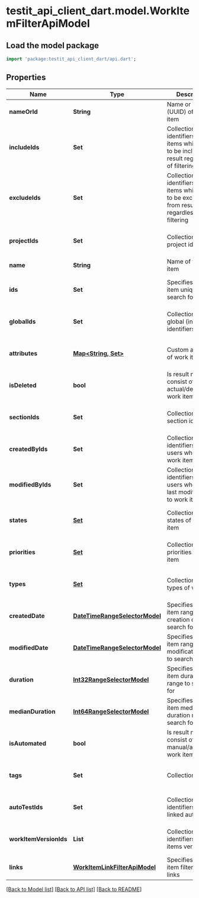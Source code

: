 # testit_api_client_dart.model.WorkItemFilterApiModel

## Load the model package
```dart
import 'package:testit_api_client_dart/api.dart';
```

## Properties
Name | Type | Description | Notes
------------ | ------------- | ------------- | -------------
**nameOrId** | **String** | Name or identifier (UUID) of work item | [optional] 
**includeIds** | **Set<String>** | Collection of identifiers of work items which need to be included in result regardless of filtering | [optional] [default to const {}]
**excludeIds** | **Set<String>** | Collection of identifiers of work items which need to be excluded from result regardless of filtering | [optional] [default to const {}]
**projectIds** | **Set<String>** | Collection of project identifiers | [optional] [default to const {}]
**name** | **String** | Name of work item | [optional] 
**ids** | **Set<String>** | Specifies a work item unique IDs to search for | [optional] [default to const {}]
**globalIds** | **Set<int>** | Collection of global (integer) identifiers | [optional] [default to const {}]
**attributes** | [**Map<String, Set<String>>**](Set.md) | Custom attributes of work item | [optional] [default to const {}]
**isDeleted** | **bool** | Is result must consist of only actual/deleted work items | [optional] 
**sectionIds** | **Set<String>** | Collection of section identifiers | [optional] [default to const {}]
**createdByIds** | **Set<String>** | Collection of identifiers of users who created work item | [optional] [default to const {}]
**modifiedByIds** | **Set<String>** | Collection of identifiers of users who applied last modification to work item | [optional] [default to const {}]
**states** | [**Set<WorkItemStates>**](WorkItemStates.md) | Collection of states of work item | [optional] [default to const {}]
**priorities** | [**Set<WorkItemPriorityModel>**](WorkItemPriorityModel.md) | Collection of priorities of work item | [optional] [default to const {}]
**types** | [**Set<WorkItemEntityTypes>**](WorkItemEntityTypes.md) | Collection of types of work item | [optional] [default to const {}]
**createdDate** | [**DateTimeRangeSelectorModel**](DateTimeRangeSelectorModel.md) | Specifies a work item range of creation date to search for | [optional] 
**modifiedDate** | [**DateTimeRangeSelectorModel**](DateTimeRangeSelectorModel.md) | Specifies a work item range of last modification date to search for | [optional] 
**duration** | [**Int32RangeSelectorModel**](Int32RangeSelectorModel.md) | Specifies a work item duration range to search for | [optional] 
**medianDuration** | [**Int64RangeSelectorModel**](Int64RangeSelectorModel.md) | Specifies a work item median duration range to search for | [optional] 
**isAutomated** | **bool** | Is result must consist of only manual/automated work items | [optional] 
**tags** | **Set<String>** | Collection of tags | [optional] [default to const {}]
**autoTestIds** | **Set<String>** | Collection of identifiers of linked autotests | [optional] [default to const {}]
**workItemVersionIds** | **List<String>** | Collection of identifiers work items versions. | [optional] [default to const []]
**links** | [**WorkItemLinkFilterApiModel**](WorkItemLinkFilterApiModel.md) | Specifies a work item filter by its links | [optional] 

[[Back to Model list]](../README.md#documentation-for-models) [[Back to API list]](../README.md#documentation-for-api-endpoints) [[Back to README]](../README.md)


